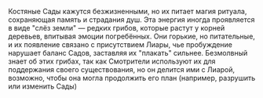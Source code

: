 Костяные Сады кажутся безжизненными, но их питает магия ритуала, сохраняющая память и страдания душ. Эта энергия иногда проявляется в виде "слёз земли" — редких грибов, которые растут у корней деревьев, впитывая эмоции погребённых. Они горькие, но питательные, и их появление связано с присутствием Лиары, чье пробуждение нарушает баланс Садов, заставляя их "плакать" сильнее. Безмолвный знает об этих грибах, так как Смотрители используют их для поддержания своего существования, но он делится ими с Лиарой, возможно, чтобы она могла продолжить его план (например, разрушить или изменить Сады)